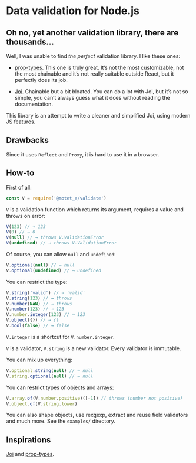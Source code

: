 
# Data validation for Node.js

## Oh no, yet another validation library, there are thousands…

Well, I was unable to find _the perfect_ validation library. I like
these ones:

- [prop-types]. This one is truly great. It’s not the most customizable,
  not the most chainable and it’s not really suitable outside React,
  but it perfectly does its job.

- [Joi]. Chainable but a bit bloated. You can do a lot with Joi, but
  it’s not so simple, you can’t always guess what it does without
  reading the documentation.

This library is an attempt to write a cleaner and simplified Joi,
using modern JS features.

## Drawbacks

Since it uses `Reflect` and `Proxy`, it is hard to use it in a browser.

## How-to

First of all:

```js
const V = require('@motet_a/validate')
```

`V` is a validation function which returns its argument, requires
a value and throws on error:

```js
V(123) // → 123
V(0) // → 0
V(null) // → throws V.ValidationError
V(undefined) // → throws V.ValidationError
```

Of course, you can allow `null` and `undefined`:

```js
V.optional(null) // → null
V.optional(undefined) // → undefined
```

You can restrict the type:

```js
V.string('valid') // → 'valid'
V.string(123) // → throws
V.number(NaN) // → throws
V.number(123) // → 123
V.number.integer(123) // → 123
V.object({}) // → {}
V.bool(false) // → false
```

`V.integer` is a shortcut for `V.number.integer`.

`V` is a validator, `V.string` is a new validator. Every validator is
immutable.

You can mix up everything:

```js
V.optional.string(null) // → null
V.string.optional(null) // → null
```

You can restrict types of objects and arrays:

```js
V.array.of(V.number.positive)([-1]) // throws (number not positive)
V.object.of(V.string.lower)
```

You can also shape objects, use rexgexp, extract and reuse field
validators and much more. See the `examples/` directory.

## Inspirations

[Joi] and [prop-types].

[joi]: https://github.com/hapijs/joi
[prop-types]: https://github.com/facebook/prop-types
